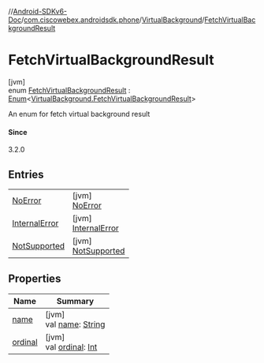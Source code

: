 //[Android-SDKv6-Doc](../../../../index.md)/[com.ciscowebex.androidsdk.phone](../../index.md)/[VirtualBackground](../index.md)/[FetchVirtualBackgroundResult](index.md)

# FetchVirtualBackgroundResult

[jvm]\
enum [FetchVirtualBackgroundResult](index.md) : [Enum](https://kotlinlang.org/api/latest/jvm/stdlib/kotlin/-enum/index.html)&lt;[VirtualBackground.FetchVirtualBackgroundResult](index.md)&gt; 

An enum for fetch virtual background result

#### Since

3.2.0

## Entries

| | |
|---|---|
| [NoError](-no-error/index.md) | [jvm]<br>[NoError](-no-error/index.md) |
| [InternalError](-internal-error/index.md) | [jvm]<br>[InternalError](-internal-error/index.md) |
| [NotSupported](-not-supported/index.md) | [jvm]<br>[NotSupported](-not-supported/index.md) |

## Properties

| Name | Summary |
|---|---|
| [name](../../../com.ciscowebex.androidsdk.team/-list-team-membership-result/-bad-request/index.md#-372974862%2FProperties%2F-411797461) | [jvm]<br>val [name](../../../com.ciscowebex.androidsdk.team/-list-team-membership-result/-bad-request/index.md#-372974862%2FProperties%2F-411797461): [String](https://kotlinlang.org/api/latest/jvm/stdlib/kotlin/-string/index.html) |
| [ordinal](../../../com.ciscowebex.androidsdk.team/-list-team-membership-result/-bad-request/index.md#-739389684%2FProperties%2F-411797461) | [jvm]<br>val [ordinal](../../../com.ciscowebex.androidsdk.team/-list-team-membership-result/-bad-request/index.md#-739389684%2FProperties%2F-411797461): [Int](https://kotlinlang.org/api/latest/jvm/stdlib/kotlin/-int/index.html) |
